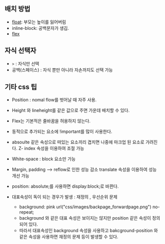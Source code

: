 ## 배치 방법 
- [float](https://flexboxfroggy.com/#ko): 부모는 높이를 잃어버림 
- inline-block: 공백문자가 생김.
- [flex](https://css-tricks.com/snippets/css/a-guide-to-flexbox/)

## 자식 선택자 
- `>` : 자식만 선택 
- 공백(스페이스) : 자식 뿐만 아니라 자손까지도 선택 가능

## 기타 css 팁
- Position : nomal flow를 벗어날 때 자주 사용.

- Height 와 lineheight를 같은 값으로 주면 가운데 배치할 수 있다.

- Flex는 기본적은 줄바꿈을 허용하지 않는다.

- 동적으로 추가되는 요소에 !important를 많이 사용한다.

- absoulte 같은 속성으로 떠있는 요소끼리 겹치면 나중에 마크업 된 요소로 가려진다. Z- index 속성을 이용하여 조절 가능

- White-space : block 요소만 가능

- Margin, padding --> reflow로 인한 성능 감소 translate 속성을 이용하여 성능 개선 가능 

- position: absolute;를 사용하면 display:block;로 바뀐다.

- 대표속성이 독이 되는 경우가 발생 : 재정의 , 우선순위 문제
  - background: pink url("css/images/backpage_forwardpage.png") no-repeat;
  - background 와 같은 대표 속성은 보이지는 않지만 position 같은 속성이 정의되어 있다.
  - 따라서 대표속성인 background 속성을 사용하고 bakcground-position 와 같은 속성을 사용하면 재정의 문제 등이 발생할 수 있다.



  
	
	



